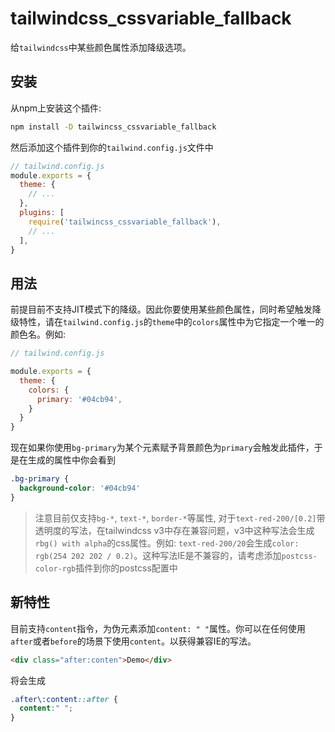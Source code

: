 # tailwindcss_cssvariable_fallback

给`tailwindcss`中某些颜色属性添加降级选项。

## 安装

从npm上安装这个插件:

```sh
npm install -D tailwincss_cssvariable_fallback
```

然后添加这个插件到你的`tailwind.config.js`文件中
```js
// tailwind.config.js
module.exports = {
  theme: {
    // ...
  },
  plugins: [
    require('tailwincss_cssvariable_fallback'),
    // ...
  ],
}
```

## 用法
前提目前不支持JIT模式下的降级。因此你要使用某些颜色属性，同时希望触发降级特性，请在`tailwind.config.js`的`theme`中的`colors`属性中为它指定一个唯一的颜色名。例如:
```js
// tailwind.config.js

module.exports = {
  theme: {
    colors: {
      primary: '#04cb94',
    }
  }
}
```
现在如果你使用`bg-primary`为某个元素赋予背景颜色为`primary`会触发此插件，于是在生成的属性中你会看到
```css
.bg-primary {
  background-color: '#04cb94'
}
```

> 注意目前仅支持`bg-*`, `text-*`, `border-*`等属性, 对于`text-red-200/[0.2]`带透明度的写法，在tailwindcss v3中存在兼容问题，v3中这种写法会生成`rbg() with alpha`的css属性。例如: `text-red-200/20`会生成`color: rgb(254 202 202 / 0.2)`。这种写法IE是不兼容的，请考虑添加`postcss-color-rgb`插件到你的postcss配置中


## 新特性
目前支持`content`指令，为伪元素添加`content: " "`属性。你可以在任何使用`after`或者`before`的场景下使用`content`。以获得兼容IE的写法。

```html
<div class="after:conten">Demo</div>
```
将会生成
```css
.after\:content::after {
  content:" ";
}
```
